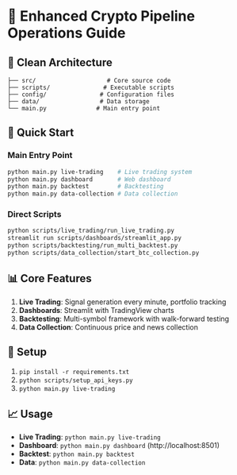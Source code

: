 # 🚀 Enhanced Crypto Pipeline Operations Guide

## 🎯 Clean Architecture

```
├── src/                    # Core source code
├── scripts/               # Executable scripts  
├── config/               # Configuration files
├── data/                 # Data storage
└── main.py              # Main entry point
```

## 🚀 Quick Start

### Main Entry Point
```bash
python main.py live-trading    # Live trading system
python main.py dashboard       # Web dashboard
python main.py backtest        # Backtesting
python main.py data-collection # Data collection
```

### Direct Scripts
```bash
python scripts/live_trading/run_live_trading.py
streamlit run scripts/dashboards/streamlit_app.py
python scripts/backtesting/run_multi_backtest.py
python scripts/data_collection/start_btc_collection.py
```

## 📊 Core Features

1. **Live Trading**: Signal generation every minute, portfolio tracking
2. **Dashboards**: Streamlit with TradingView charts
3. **Backtesting**: Multi-symbol framework with walk-forward testing
4. **Data Collection**: Continuous price and news collection

## 🔧 Setup

1. `pip install -r requirements.txt`
2. `python scripts/setup_api_keys.py`
3. `python main.py live-trading`

## 📈 Usage

- **Live Trading**: `python main.py live-trading`
- **Dashboard**: `python main.py dashboard` (http://localhost:8501)
- **Backtest**: `python main.py backtest`
- **Data**: `python main.py data-collection`
